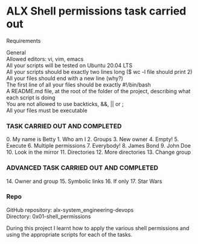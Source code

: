 <h1>ALX Shell permissions task carried out</h1>

Requirements

General<br>
Allowed editors: vi, vim, emacs<br>
All your scripts will be tested on Ubuntu 20.04 LTS<br>
All your scripts should be exactly two lines long ($ wc -l file should print 2)<br>
All your files should end with a new line (why?)<br>
The first line of all your files should be exactly #!/bin/bash<br>
A README.md file, at the root of the folder of the project, describing what each script is doing<br>
You are not allowed to use backticks, &&, || or ;<br>
All your files must be executable<br>

<h3>TASK CARRIED OUT AND COMPLETED</h3>
0. My name is Betty
1. Who am I 
2. Groups 
3. New owner 
4. Empty! 
5. Execute 
6. Multiple permissions
7. Everybody!
8. James Bond
9. John Doe
10. Look in the mirror
11. Directories
12. More directories
13. Change group

<h3>ADVANCED TASK CARRIED OUT AND COMPLETED</h3>
14. Owner and group
15. Symbolic links
16. If only
17. Star Wars

<h3>Repo</h3>

GitHub repository: alx-system_engineering-devops<br>
Directory: 0x01-shell_permissions

During this project I learnt how to apply the various shell permissions and using the appropriate scripts for each of the tasks.
